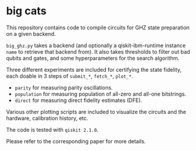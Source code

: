 # big cats

This repository contains code to compile circuits for GHZ state preparation on a given backend.

`big_ghz.py` takes a backend (and optionally a qiskit-ibm-runtime instance `name` to retrieve that backend from).
It also takes thresholds to filter out bad qubits and gates, and some hyperparameters for the search algorithm.

Three different experiments are included for certifying the state fidelity, each doable in 3 steps of `submit_*`, `fetch_*`, `plot_*`.
- `parity` for measuring parity oscillations.
- `population` for measuring population of all-zero and all-one bitstrings.
- `direct` for measuring direct fidelity estimates (DFE).

Various other plotting scripts are included to visualize the circuits and the hardware, calibration history, etc.

The code is tested with `qiskit 2.1.0`.

Please refer to the corresponding paper for more details.
